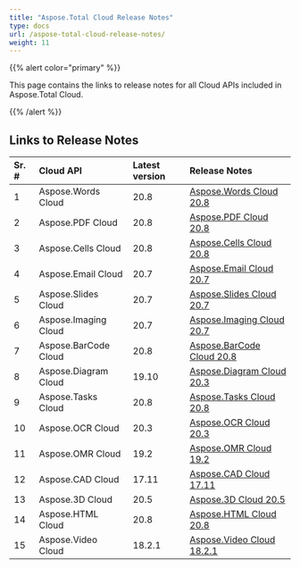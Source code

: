 ```yaml
---
title: "Aspose.Total Cloud Release Notes"
type: docs
url: /aspose-total-cloud-release-notes/
weight: 11
---
```


{{% alert color="primary" %}} 

This page contains the links to release notes for all Cloud APIs included in Aspose.Total Cloud. 

{{% /alert %}} 
## **Links to Release Notes**

|**Sr. #**|**Cloud API**|**Latest version**|**Release Notes**|
| :- | :- | :- | :- |
|1|Aspose.Words Cloud|20.8|[Aspose.Words Cloud 20.8](https://docs2.aspose.cloud/words/aspose-words-cloud-20-8-release-notes/)|
|2|Aspose.PDF Cloud|20.8|[Aspose.PDF Cloud 20.8](https://docs2.aspose.cloud/pdf/aspose-pdf-cloud-20-8-release-notes/)|
|3|Aspose.Cells Cloud|20.8|[Aspose.Cells Cloud 20.8](https://docs.aspose.cloud/cells/aspose-cells-cloud-20-8-release-notes/)|
|4|Aspose.Email Cloud|20.7|[Aspose.Email Cloud 20.7](https://docs.aspose.cloud/email/aspose-email-cloud-20-7-release-notes/)|
|5|Aspose.Slides Cloud|20.7|[Aspose.Slides Cloud 20.7](https://docs.aspose.cloud/slides/aspose-slides-cloud-20-7-release-notes/)|
|6|Aspose.Imaging Cloud|20.7|[Aspose.Imaging Cloud 20.7](https://docs.aspose.cloud/imaging/aspose-imaging-cloud-20-7-release-notes/)|
|7|Aspose.BarCode Cloud|20.8|[Aspose.BarCode Cloud 20.8](https://docs.aspose.cloud/barcode/aspose-barcode-cloud-20-8-release-notes/)|
|8|Aspose.Diagram Cloud|19.10|[Aspose.Diagram Cloud 20.3](https://docs.aspose.cloud/diagram/aspose-diagram-cloud-20-3-release-notes/)|
|9|Aspose.Tasks Cloud|20.8|[Aspose.Tasks Cloud 20.8](https://docs.aspose.cloud/tasks/aspose-tasks-cloud-20-8-release-notes/)|
|10|Aspose.OCR Cloud|20.3|[Aspose.OCR Cloud 20.3](https://docs.aspose.cloud/ocr/aspose-ocr-for-cloud-20-03-release-notes/)|
|11|Aspose.OMR Cloud|19.2|[Aspose.OMR Cloud 19.2](https://docs.aspose.cloud/omr/aspose-omr-cloud-19-2-release-notes/)|
|12|Aspose.CAD Cloud|17.11|[Aspose.CAD Cloud 17.11](https://docs.aspose.cloud/cad/aspose-cad-cloud-17-11-release-notes/)|
|13|Aspose.3D Cloud|20.5|[Aspose.3D Cloud 20.5](https://docs.aspose.cloud/3d/aspose-3d-cloud-release-notes-20-5/)|
|14|Aspose.HTML Cloud|20.8|[Aspose.HTML Cloud 20.8](https://docs.aspose.cloud/html/aspose-html-cloud-20-08-release-notes/)|
|15|Aspose.Video Cloud|18.2.1|[Aspose.Video Cloud 18.2.1](https://docs.aspose.cloud/video/aspose-video-cloud-18-2-1-release-notes/)|


